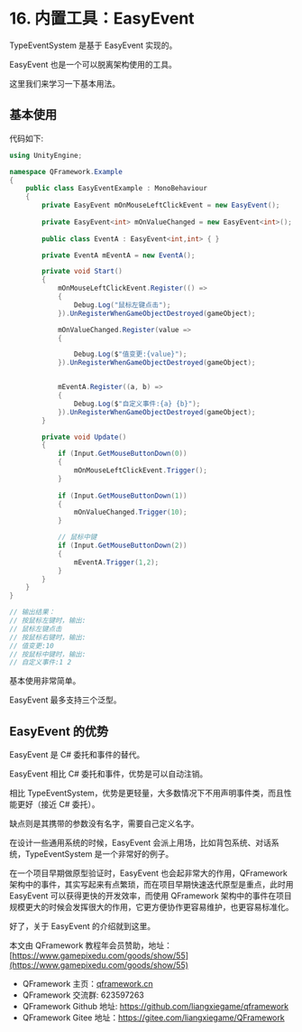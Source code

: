 ﻿# 16. 内置工具：EasyEvent

TypeEventSystem 是基于 EasyEvent 实现的。

EasyEvent 也是一个可以脱离架构使用的工具。

这里我们来学习一下基本用法。

## 基本使用
代码如下:

```csharp
using UnityEngine;

namespace QFramework.Example
{
    public class EasyEventExample : MonoBehaviour
    {
        private EasyEvent mOnMouseLeftClickEvent = new EasyEvent();
        
        private EasyEvent<int> mOnValueChanged = new EasyEvent<int>();
        
        public class EventA : EasyEvent<int,int> { }

        private EventA mEventA = new EventA();

        private void Start()
        {
            mOnMouseLeftClickEvent.Register(() =>
            {
                Debug.Log("鼠标左键点击");
            }).UnRegisterWhenGameObjectDestroyed(gameObject);

            mOnValueChanged.Register(value =>
            {

                Debug.Log($"值变更:{value}");
            }).UnRegisterWhenGameObjectDestroyed(gameObject);


            mEventA.Register((a, b) =>
            {
                Debug.Log($"自定义事件:{a} {b}");
            }).UnRegisterWhenGameObjectDestroyed(gameObject);
        }

        private void Update()
        {
            if (Input.GetMouseButtonDown(0))
            {
                mOnMouseLeftClickEvent.Trigger();
            }
            
            if (Input.GetMouseButtonDown(1))
            {
                mOnValueChanged.Trigger(10);
            }

            // 鼠标中键
            if (Input.GetMouseButtonDown(2))
            {
                mEventA.Trigger(1,2);
            }
        }
    }
}

// 输出结果：
// 按鼠标左键时，输出:
// 鼠标左键点击
// 按鼠标右键时，输出:
// 值变更:10
// 按鼠标中键时，输出:
// 自定义事件:1 2
```

基本使用非常简单。

EasyEvent 最多支持三个泛型。

## EasyEvent 的优势
EasyEvent 是 C# 委托和事件的替代。

EasyEvent 相比 C# 委托和事件，优势是可以自动注销。

相比 TypeEventSystem，优势是更轻量，大多数情况下不用声明事件类，而且性能更好（接近 C# 委托）。

缺点则是其携带的参数没有名字，需要自己定义名字。

在设计一些通用系统的时候，EasyEvent 会派上用场，比如背包系统、对话系统，TypeEventSystem 是一个非常好的例子。

在一个项目早期做原型验证时，EasyEvent 也会起非常大的作用，QFramework 架构中的事件，其实写起来有点繁琐，而在项目早期快速迭代原型是重点，此时用 EasyEvent 可以获得更快的开发效率，而使用 QFramework 架构中的事件在项目规模更大的时候会发挥很大的作用，它更方便协作更容易维护，也更容易标准化。

好了，关于 EasyEvent 的介绍就到这里。


本文由 QFramework 教程年会员赞助，地址：[https://www.gamepixedu.com/goods/show/55](https://www.gamepixedu.com/goods/show/55)

* QFramework 主页：[qframework.cn](https://qframework.cn)
* QFramework 交流群: 623597263
* QFramework Github 地址: <https://github.com/liangxiegame/qframework>
* QFramework Gitee 地址：<https://gitee.com/liangxiegame/QFramework>